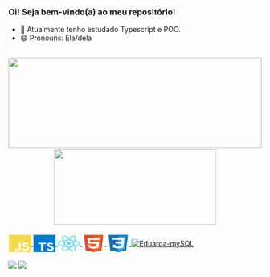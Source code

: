 ### Oi! Seja bem-vindo(a) ao meu repositório! 


- 📖 Atualmente tenho estudado Typescript e POO.
- 😄 Pronouns: Ela/dela

<br>

<div align="center">
  <a href="https://github.com/EduardaPmeireles">
  <img height="180em" width="100%" src="https://github-readme-stats.vercel.app/api?username=EduardaPmeireles&show_icons=true&theme=aura&include_all_commits=true&count_private=true"/>
  <img height="150em" width="80%" src="https://github-readme-stats.vercel.app/api/top-langs/?username=EduardaPmeireles&layout=compact&langs_count=7&theme=aura"/>
</div>

<div style="display: inline_block"><br>
  <img align="center" alt="Eduarda-Js" height="35" width="45" src="https://raw.githubusercontent.com/devicons/devicon/master/icons/javascript/javascript-plain.svg">
  <img align="center" alt="Eduarda-Ts" height="35" width="45" src="https://raw.githubusercontent.com/devicons/devicon/master/icons/typescript/typescript-plain.svg">
  <img align="center" alt="Eduarda-React" height="35" width="45" src="https://raw.githubusercontent.com/devicons/devicon/master/icons/react/react-original.svg">
  <img align="center" alt="Eduarda-HTML" height="35" width="45" src="https://raw.githubusercontent.com/devicons/devicon/master/icons/html5/html5-original.svg">
  <img align="center" alt="Eduarda-CSS" height="35" width="45" src="https://raw.githubusercontent.com/devicons/devicon/master/icons/css3/css3-original.svg">
  <img align="center" alt="Eduarda-mySQL" height="35" width="45" src="https://cdn.jsdelivr.net/gh/devicons/devicon/icons/mysql/mysql-plain.svg" />
</div>

<br>

<div> 
  <a href = "mailto:contatoeduardapmeireles@hotmail.com"><img src="https://img.shields.io/badge/-Hotmail-%23333?style=for-the-badge&logo=gmail&logoColor=white" target="_blank"></a>
  <a href= "http://linkedin.com/in/eduardapmeireles" target="_blank"><img src="https://img.shields.io/badge/-LinkedIn-%230077B5?style=for-the-badge&logo=linkedin&logoColor=white" target="_blank"></a> 
</div>
